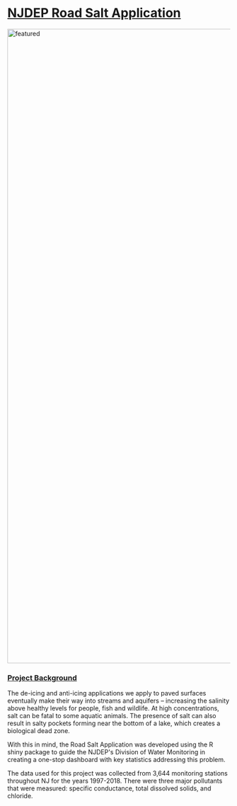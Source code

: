 # <ins>NJDEP Road Salt Application</ins>

<img width="1433" alt="featured" src="https://user-images.githubusercontent.com/36116239/202060491-095f8a92-0a66-483b-b46d-4a1050928c75.png">

### <ins>Project Background</ins>
The de-icing and anti-icing applications we apply to paved surfaces eventually make their way into streams and aquifers – increasing the salinity above healthy levels for people, fish and wildlife. At high concentrations, salt can be fatal to some aquatic animals. The presence of salt can also result in salty pockets forming near the bottom of a lake, which creates a biological dead zone.

With this in mind, the Road Salt Application was developed using the R shiny package to guide the NJDEP's Division of Water Monitoring in creating a one-stop dashboard with key statistics addressing this problem.

The data used for this project was collected from 3,644 monitoring stations throughout NJ for the years 1997-2018. There were three major pollutants that were measured: specific conductance, total dissolved solids, and chloride.
